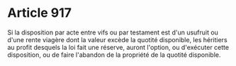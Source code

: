# Article 917

Si la disposition par acte entre vifs ou par testament est d'un usufruit ou d'une rente viagère dont la valeur excède la quotité disponible, les héritiers au profit desquels la loi fait une réserve, auront l'option, ou d'exécuter cette disposition, ou de faire l'abandon de la propriété de la quotité disponible.
